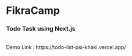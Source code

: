<h1>FikraCamp</h1>
<h3>Todo Task using Next.js</h3>
<br>
Demo Link : https://todo-list-psi-khaki.vercel.app/
